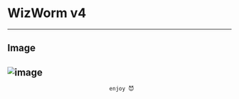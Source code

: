 # WizWorm v4 

---------------------------------------------------

## Image
![image]([https://github.com/876N/FreeMasonryCrypter/assets/133999409/24a71a28-37f8-459f-b348-681add7611e2](https://media.discordapp.net/attachments/1155855775504285786/1173360882743529554/image.png?ex=6563ac7a&is=6551377a&hm=1f1122ecb814ea7b397d9080f376f19aa818e3afc7569b31bb674ac30f491ced&=&width=849&height=409)https://media.discordapp.net/attachments/1155855775504285786/1173360882743529554/image.png?ex=6563ac7a&is=6551377a&hm=1f1122ecb814ea7b397d9080f376f19aa818e3afc7569b31bb674ac30f491ced&=&width=849&height=409)
---------------------------------------------------

                                    enjoy 😈
